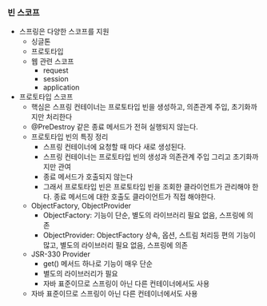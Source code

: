 ### 빈 스코프
* 스프링은 다양한 스코프를 지원
  * 싱글톤
  * 프로토타입
  * 웹 관련 스코프
    * request
    * session
    * application
* 프로토타입 스코프
  * 핵심은 스프링 컨테이너는 프로토타입 빈을 생성하고, 의존관계 주입, 초기화까지만 처리한다
  * @PreDestroy 같은 종료 메서드가 전혀 실행되지 않는다.
  * 프로토타입 빈의 특징 정리
    * 스프링 컨테이너에 요청할 때 마다 새로 생성된다.
    * 스프링 컨테이너는 프로토타입 빈의 생성과 의존관계 주입 그리고 초기화까지만 관여
    * 종료 메서드가 호출되지 않는다
    * 그래서 프로토타입 빈은 프로토타입 빈을 조회한 클라이언트가 관리해야 한다. 종료 메서드에 대한 호출도 클라이언트가 직접 해야한다.
  * ObjectFactory, ObjectProvider
    * ObjectFactory: 기능이 단순, 별도의 라이브러리 필요 없음, 스프링에 의존
    * ObjectProvider: ObjectFactory 상속, 옵션, 스트림 처리등 편의 기능이 많고, 별도의 라이브러리 필요 없음, 스프링에 의존
  * JSR-330 Provider
    * get() 메서드 하나로 기능이 매우 단순
    * 별도의 라이브러리가 필요
    * 자바 표준이므로 스프링이 아닌 다른 컨테이너에서도 사용
  * 자바 표준이므로 스프링이 아닌 다른 컨테이너에서도 사용
